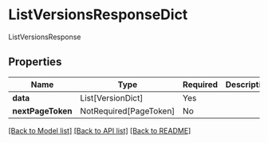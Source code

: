 # ListVersionsResponseDict

ListVersionsResponse

## Properties
| Name | Type | Required | Description |
| ------------ | ------------- | ------------- | ------------- |
**data** | List[VersionDict] | Yes |  |
**nextPageToken** | NotRequired[PageToken] | No |  |


[[Back to Model list]](../../README.md#documentation-for-models) [[Back to API list]](../../README.md#documentation-for-api-endpoints) [[Back to README]](../../README.md)
